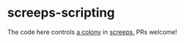 # screeps-scripting

The code here controls [a colony](https://screeps.com/a/#!/profile/EdwanVi) in [screeps.](https://screeps.com) PRs welcome!
